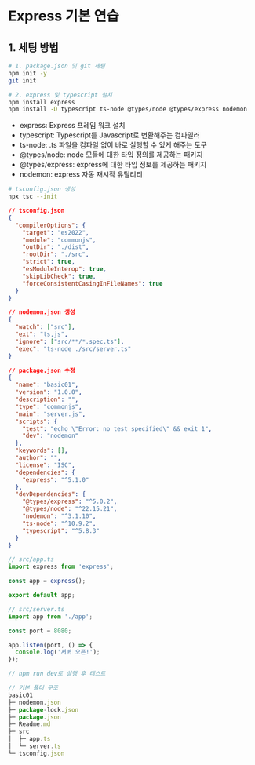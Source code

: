 # Express 기본 연습

## 1. 세팅 방법

```bash
# 1. package.json 및 git 세팅
npm init -y
git init
```

```bash
# 2. express 및 typescript 설치
npm install express
npm install -D typescript ts-node @types/node @types/express nodemon
```

- express: Express 프레임 워크 설치
- typescript: Typescript를 Javascript로 변환해주는 컴파일러
- ts-node: .ts 파일을 컴파일 없이 바로 실행할 수 있게 해주는 도구
- @types/node: node 모듈에 대한 타입 정의를 제공하는 패키지
- @types/express: express에 대한 타입 정보를 제공하는 패키지
- nodemon: express 자동 재시작 유틸리티

```bash
# tsconfig.json 생성
npx tsc --init
```

```json
// tsconfig.json
{
  "compilerOptions": {
    "target": "es2022",
    "module": "commonjs",
    "outDir": "./dist",
    "rootDir": "./src",
    "strict": true,
    "esModuleInterop": true,
    "skipLibCheck": true,
    "forceConsistentCasingInFileNames": true
  }
}
```

```json
// nodemon.json 생성
{
  "watch": ["src"],
  "ext": "ts,js",
  "ignore": ["src/**/*.spec.ts"],
  "exec": "ts-node ./src/server.ts"
}
```

```json
// package.json 수정
{
  "name": "basic01",
  "version": "1.0.0",
  "description": "",
  "type": "commonjs",
  "main": "server.js",
  "scripts": {
    "test": "echo \"Error: no test specified\" && exit 1",
    "dev": "nodemon"
  },
  "keywords": [],
  "author": "",
  "license": "ISC",
  "dependencies": {
    "express": "^5.1.0"
  },
  "devDependencies": {
    "@types/express": "^5.0.2",
    "@types/node": "^22.15.21",
    "nodemon": "^3.1.10",
    "ts-node": "^10.9.2",
    "typescript": "^5.8.3"
  }
}
```

```js
// src/app.ts
import express from 'express';

const app = express();

export default app;
```

```js
// src/server.ts
import app from './app';

const port = 8080;

app.listen(port, () => {
  console.log('서버 오픈!');
});
```

```js
// npm run dev로 실행 후 테스트

// 기본 폴더 구조
basic01
├─ nodemon.json
├─ package-lock.json
├─ package.json
├─ Readme.md
├─ src
│  ├─ app.ts
│  └─ server.ts
└─ tsconfig.json
```
